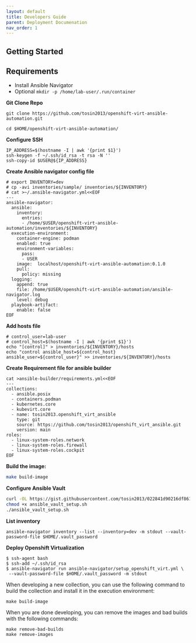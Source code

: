 ```yaml
---
layout: default
title: Developers Guide
parent: Deployment Documenation 
nav_order: 1
---
```


## Getting Started


## Requirements 
* Install Ansible Navigator
* Optional `mkdir -p /home/lab-user/.run/container`

**Git Clone Repo**
```
git clone https://github.com/tosin2013/openshift-virt-ansible-automation.git

cd $HOME/openshift-virt-ansible-automation/
```

**Configure SSH**
```
IP_ADDRESS=$(hostname -I | awk '{print $1}')
ssh-keygen -f ~/.ssh/id_rsa -t rsa -N ''
ssh-copy-id $USER@${IP_ADDRESS}
```

**Create Ansible navigator config file**
```
# export INVENTORY=dev
# cp -avi inventories/sample/ inventories/${INVENTORY}
# cat >~/.ansible-navigator.yml<<EOF
---
ansible-navigator:
  ansible:
    inventory:
      entries:
      - /home/$USER/openshift-virt-ansible-automation/inventories/${INVENTORY}
  execution-environment:
    container-engine: podman
    enabled: true
    environment-variables:
      pass:
      - USER
    image:  localhost/openshift-virt-ansible-automation:0.1.0
    pull:
      policy: missing
  logging:
    append: true
    file: /home/$USER/openshift-virt-ansible-automation/ansible-navigator.log
    level: debug
  playbook-artifact:
    enable: false
EOF
```

**Add hosts file**
```
# control_user=lab-user
# control_host=$(hostname -I | awk '{print $1}')
echo "[control]" > inventories/${INVENTORY}/hosts
echo "control ansible_host=${control_host} ansible_user=${control_user}" >> inventories/${INVENTORY}/hosts
```

**Create Requirement file for ansible builder** 
```
cat >ansible-builder/requirements.yml<<EOF
---
collections:
  - ansible.posix
  - containers.podman
  - kubernetes.core
  - kubevirt.core
  - name: tosin2013.openshift_virt_ansible
    type: git
    source: https://github.com/tosin2013/openshift_virt_ansible.git
    version: main
roles: 
  - linux-system-roles.network
  - linux-system-roles.firewall
  - linux-system-roles.cockpit
EOF
```


**Build the image:**
```bash
make build-image
```

**Configure Ansible Vault**
```bash
curl -OL https://gist.githubusercontent.com/tosin2013/022841d90216df8617244ab6d6aceaf8/raw/92400b9e459351d204feb67b985c08df6477d7fa/ansible_vault_setup.sh
chmod +x ansible_vault_setup.sh
./ansible_vault_setup.sh
```

**List inventory**
```
ansible-navigator inventory --list --inventory=dev -m stdout --vault-password-file $HOME/.vault_password
```

**Deploy Openshift  Virtualization**
```
$ ssh-agent bash
$ ssh-add ~/.ssh/id_rsa
$ ansible-navigator run ansible-navigator/setup_openshift_virt.yml \
 --vault-password-file $HOME/.vault_password -m stdout 
```

When developing a new collection, you can use the following command to build the collection and install it in the execution environment:
```
make build-image
```

When you are done developing, you can remove the images and bad builds with the following commands:
```
make remove-bad-builds
make remove-images
```
